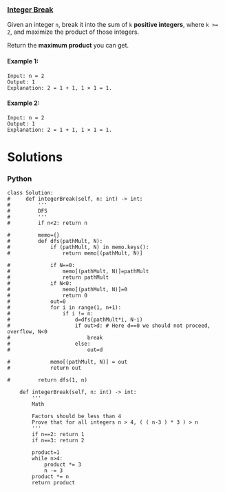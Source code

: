 ### [Integer Break](https://leetcode.com/problems/integer-break/) <br>

Given an integer `n`, break it into the sum of `k` **positive integers**, where `k >= 2`, and maximize the product of those integers.

Return the **maximum product** you can get.

#### Example 1:

```
Input: n = 2
Output: 1
Explanation: 2 = 1 + 1, 1 × 1 = 1.

```

#### Example 2:

```
Input: n = 2
Output: 1
Explanation: 2 = 1 + 1, 1 × 1 = 1.

```

# Solutions

### Python
```
class Solution:
#     def integerBreak(self, n: int) -> int:
#         '''
#         DFS
#         '''
#         if n<2: return n
        
#         memo={}
#         def dfs(pathMult, N):            
#             if (pathMult, N) in memo.keys():
#                 return memo[(pathMult, N)]
            
#             if N==0:
#                 memo[(pathMult, N)]=pathMult
#                 return pathMult
#             if N<0:
#                 memo[(pathMult, N)]=0                
#                 return 0
#             out=0
#             for i in range(1, n+1):
#                 if i != n:
#                     d=dfs(pathMult*i, N-i)
#                     if out>d: # Here d==0 we should not proceed, overflow, N<0
#                         break
#                     else:
#                         out=d
                    
#             memo[(pathMult, N)] = out                    
#             return out
        
#         return dfs(1, n)
            
    def integerBreak(self, n: int) -> int:
        '''
        Math
        
        Factors should be less than 4
        Prove that for all integers n > 4, ( ( n-3 ) * 3 ) > n
        '''
        if n==2: return 1
        if n==3: return 2
        
        product=1
        while n>4:
            product *= 3
            n -= 3
        product *= n
        return product

```
